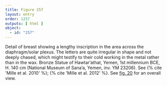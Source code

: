 ```yaml
---
title: Figure 257
layout: entry
order: 1257
outputs: [ html ]
object:
  - id: "257"
---
```


Detail of breast showing a lengthy inscription in the area across the diaphragm/solar plexus. The letters are quite irregular in shape and not deeply chased, which might testify to their cold working in the metal rather than in the wax. Bronze Statue of Hawtar’athat, Yemen, 1st millennium BCE, H. 140 cm (National Museum of Sana’a, Yemen, inv. YM 23206). See {% cite 'Mille et al. 2010' %}; {% cite 'Mille et al. 2012' %}. See [fig. 20](/visual-atlas/020/) for an overall view.

